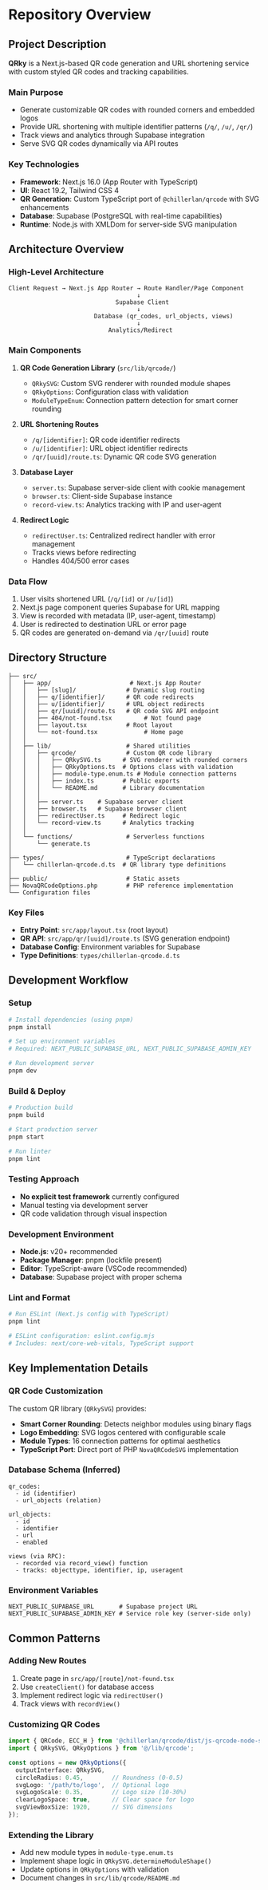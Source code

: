 # Repository Overview

## Project Description

**QRky** is a Next.js-based QR code generation and URL shortening service with custom styled QR codes and tracking capabilities.

### Main Purpose
- Generate customizable QR codes with rounded corners and embedded logos
- Provide URL shortening with multiple identifier patterns (`/q/`, `/u/`, `/qr/`)
- Track views and analytics through Supabase integration
- Serve SVG QR codes dynamically via API routes

### Key Technologies
- **Framework**: Next.js 16.0 (App Router with TypeScript)
- **UI**: React 19.2, Tailwind CSS 4
- **QR Generation**: Custom TypeScript port of `@chillerlan/qrcode` with SVG enhancements
- **Database**: Supabase (PostgreSQL with real-time capabilities)
- **Runtime**: Node.js with XMLDom for server-side SVG manipulation

## Architecture Overview

### High-Level Architecture
```
Client Request → Next.js App Router → Route Handler/Page Component
                                    ↓
                              Supabase Client
                                    ↓
                        Database (qr_codes, url_objects, views)
                                    ↓
                            Analytics/Redirect
```

### Main Components

1. **QR Code Generation Library** (`src/lib/qrcode/`)
   - `QRkySVG`: Custom SVG renderer with rounded module shapes
   - `QRkyOptions`: Configuration class with validation
   - `ModuleTypeEnum`: Connection pattern detection for smart corner rounding

2. **URL Shortening Routes**
   - `/q/[identifier]`: QR code identifier redirects
   - `/u/[identifier]`: URL object identifier redirects
   - `/qr/[uuid]/route.ts`: Dynamic QR code SVG generation

3. **Database Layer**
   - `server.ts`: Supabase server-side client with cookie management
   - `browser.ts`: Client-side Supabase instance
   - `record-view.ts`: Analytics tracking with IP and user-agent

4. **Redirect Logic**
   - `redirectUser.ts`: Centralized redirect handler with error management
   - Tracks views before redirecting
   - Handles 404/500 error cases

### Data Flow
1. User visits shortened URL (`/q/[id]` or `/u/[id]`)
2. Next.js page component queries Supabase for URL mapping
3. View is recorded with metadata (IP, user-agent, timestamp)
4. User is redirected to destination URL or error page
5. QR codes are generated on-demand via `/qr/[uuid]` route

## Directory Structure

```
├── src/
│   ├── app/                      # Next.js App Router
│   │   ├── [slug]/              # Dynamic slug routing
│   │   ├── q/[identifier]/      # QR code redirects
│   │   ├── u/[identifier]/      # URL object redirects
│   │   ├── qr/[uuid]/route.ts   # QR code SVG API endpoint
│   │   ├── 404/not-found.tsx         # Not found page
│   │   ├── layout.tsx           # Root layout
│   │   └── not-found.tsx             # Home page
│   │
│   ├── lib/                     # Shared utilities
│   │   ├── qrcode/              # Custom QR code library
│   │   │   ├── QRkySVG.ts      # SVG renderer with rounded corners
│   │   │   ├── QRkyOptions.ts  # Options class with validation
│   │   │   ├── module-type.enum.ts # Module connection patterns
│   │   │   ├── index.ts        # Public exports
│   │   │   └── README.md       # Library documentation
│   │   │
│   │   ├── server.ts    # Supabase server client
│   │   ├── browser.ts   # Supabase browser client
│   │   ├── redirectUser.ts     # Redirect logic
│   │   └── record-view.ts      # Analytics tracking
│   │
│   └── functions/               # Serverless functions
│       └── generate.ts
│
├── types/                       # TypeScript declarations
│   └── chillerlan-qrcode.d.ts  # QR library type definitions
│
├── public/                      # Static assets
├── NovaQRCodeOptions.php        # PHP reference implementation
└── Configuration files
```

### Key Files
- **Entry Point**: `src/app/layout.tsx` (root layout)
- **QR API**: `src/app/qr/[uuid]/route.ts` (SVG generation endpoint)
- **Database Config**: Environment variables for Supabase
- **Type Definitions**: `types/chillerlan-qrcode.d.ts`

## Development Workflow

### Setup
```bash
# Install dependencies (using pnpm)
pnpm install

# Set up environment variables
# Required: NEXT_PUBLIC_SUPABASE_URL, NEXT_PUBLIC_SUPABASE_ADMIN_KEY

# Run development server
pnpm dev
```

### Build & Deploy
```bash
# Production build
pnpm build

# Start production server
pnpm start

# Run linter
pnpm lint
```

### Testing Approach
- **No explicit test framework** currently configured
- Manual testing via development server
- QR code validation through visual inspection

### Development Environment
- **Node.js**: v20+ recommended
- **Package Manager**: pnpm (lockfile present)
- **Editor**: TypeScript-aware (VSCode recommended)
- **Database**: Supabase project with proper schema

### Lint and Format
```bash
# Run ESLint (Next.js config with TypeScript)
pnpm lint

# ESLint configuration: eslint.config.mjs
# Includes: next/core-web-vitals, TypeScript support
```

## Key Implementation Details

### QR Code Customization
The custom QR library (`QRkySVG`) provides:
- **Smart Corner Rounding**: Detects neighbor modules using binary flags
- **Logo Embedding**: SVG logos centered with configurable scale
- **Module Types**: 16 connection patterns for optimal aesthetics
- **TypeScript Port**: Direct port of PHP `NovaQRCodeSVG` implementation

### Database Schema (Inferred)
```
qr_codes:
  - id (identifier)
  - url_objects (relation)

url_objects:
  - id
  - identifier
  - url
  - enabled

views (via RPC):
  - recorded via record_view() function
  - tracks: objecttype, identifier, ip, useragent
```

### Environment Variables
```env
NEXT_PUBLIC_SUPABASE_URL       # Supabase project URL
NEXT_PUBLIC_SUPABASE_ADMIN_KEY # Service role key (server-side only)
```

## Common Patterns

### Adding New Routes
1. Create page in `src/app/[route]/not-found.tsx`
2. Use `createClient()` for database access
3. Implement redirect logic via `redirectUser()`
4. Track views with `recordView()`

### Customizing QR Codes
```typescript
import { QRCode, ECC_H } from '@chillerlan/qrcode/dist/js-qrcode-node-src.cjs';
import { QRkySVG, QRkyOptions } from '@/lib/qrcode';

const options = new QRkyOptions({
  outputInterface: QRkySVG,
  circleRadius: 0.45,        // Roundness (0-0.5)
  svgLogo: '/path/to/logo',  // Optional logo
  svgLogoScale: 0.35,        // Logo size (10-30%)
  clearLogoSpace: true,      // Clear space for logo
  svgViewBoxSize: 1920,      // SVG dimensions
});
```

### Extending the Library
- Add new module types in `module-type.enum.ts`
- Implement shape logic in `QRkySVG.determineModuleShape()`
- Update options in `QRkyOptions` with validation
- Document changes in `src/lib/qrcode/README.md`
